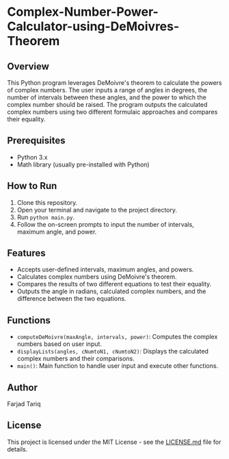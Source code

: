 # Complex-Number-Power-Calculator-using-DeMoivres-Theorem

## Overview
This Python program leverages DeMoivre's theorem to calculate the powers of complex numbers. The user inputs a range of angles in degrees, the number of intervals between these angles, and the power to which the complex number should be raised. The program outputs the calculated complex numbers using two different formulaic approaches and compares their equality.

## Prerequisites
- Python 3.x
- Math library (usually pre-installed with Python)

## How to Run
1. Clone this repository.
2. Open your terminal and navigate to the project directory.
3. Run `python main.py`.
4. Follow the on-screen prompts to input the number of intervals, maximum angle, and power.

## Features
- Accepts user-defined intervals, maximum angles, and powers.
- Calculates complex numbers using DeMoivre's theorem.
- Compares the results of two different equations to test their equality.
- Outputs the angle in radians, calculated complex numbers, and the difference between the two equations.

## Functions
- `computeDeMoivre(maxAngle, intervals, power)`: Computes the complex numbers based on user input.
- `displayLists(angles, cNumtoN1, cNumtoN2)`: Displays the calculated complex numbers and their comparisons.
- `main()`: Main function to handle user input and execute other functions.

## Author
Farjad Tariq

## License
This project is licensed under the MIT License - see the [LICENSE.md](LICENSE.md) file for details.
